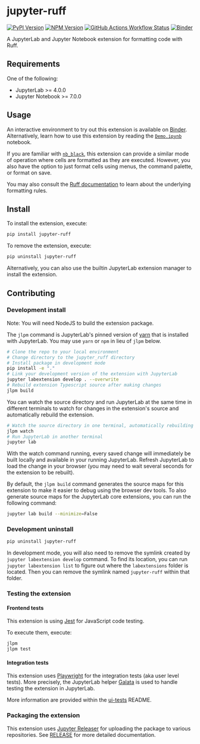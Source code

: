 # jupyter-ruff

[![PyPI Version](https://img.shields.io/pypi/v/jupyter-ruff)](https://pypi.org/project/jupyter-ruff/)
[![NPM Version](https://img.shields.io/npm/v/jupyter-ruff)](https://www.npmjs.com/package/jupyter-ruff)
[![GitHub Actions Workflow Status](https://img.shields.io/github/actions/workflow/status/leotaku/jupyter-ruff/build.yml?logo=github&label=ci)](https://github.com/leotaku/jupyter-ruff/actions/workflows/build.yml)
[![Binder](https://mybinder.org/badge_logo.svg)](https://mybinder.org/v2/gh/leotaku/jupyter-ruff/master?urlpath=%2Fdoc%2Ftree%2Fbinder%2FDemo.ipynb)

A JupyterLab and Jupyter Notebook extension for formatting code with Ruff.

## Requirements

One of the following:

- JupyterLab >= 4.0.0
- Jupyter Notebook >= 7.0.0

## Usage

An interactive environment to try out this extension is available on [Binder](https://mybinder.org/v2/gh/leotaku/jupyter-ruff/master?urlpath=%2Fdoc%2Ftree%2Fbinder%2FDemo.ipynb).
Alternatively, learn how to use this extension by reading the [`Demo.ipynb`](./binder/Demo.ipynb) notebook.

If you are familiar with [`nb_black`](https://github.com/dnanhkhoa/nb_black), this extension can provide a similar mode of operation where cells are formatted as they are executed.
However, you also have the option to just format cells using menus, the command palette, or format on save.

You may also consult the [Ruff documentation](https://docs.astral.sh/ruff/formatter/) to learn about the underlying formatting rules.

## Install

To install the extension, execute:

```bash
pip install jupyter-ruff
```

To remove the extension, execute:

```bash
pip uninstall jupyter-ruff
```

Alternatively, you can also use the builtin JupyterLab extension manager to install the extension.

## Contributing

### Development install

Note: You will need NodeJS to build the extension package.

The `jlpm` command is JupyterLab's pinned version of [yarn](https://yarnpkg.com/) that is installed with JupyterLab.
You may use `yarn` or `npm` in lieu of `jlpm` below.

```bash
# Clone the repo to your local environment
# Change directory to the jupyter_ruff directory
# Install package in development mode
pip install -e "."
# Link your development version of the extension with JupyterLab
jupyter labextension develop . --overwrite
# Rebuild extension Typescript source after making changes
jlpm build
```

You can watch the source directory and run JupyterLab at the same time in different terminals to watch for changes in the extension's source and automatically rebuild the extension.

```bash
# Watch the source directory in one terminal, automatically rebuilding when needed
jlpm watch
# Run JupyterLab in another terminal
jupyter lab
```

With the watch command running, every saved change will immediately be built locally and available in your running JupyterLab. Refresh JupyterLab to load the change in your browser (you may need to wait several seconds for the extension to be rebuilt).

By default, the `jlpm build` command generates the source maps for this extension to make it easier to debug using the browser dev tools. To also generate source maps for the JupyterLab core extensions, you can run the following command:

```bash
jupyter lab build --minimize=False
```

### Development uninstall

```bash
pip uninstall jupyter-ruff
```

In development mode, you will also need to remove the symlink created by `jupyter labextension develop`
command. To find its location, you can run `jupyter labextension list` to figure out where the `labextensions`
folder is located. Then you can remove the symlink named `jupyter-ruff` within that folder.

### Testing the extension

#### Frontend tests

This extension is using [Jest](https://jestjs.io/) for JavaScript code testing.

To execute them, execute:

```sh
jlpm
jlpm test
```

#### Integration tests

This extension uses [Playwright](https://playwright.dev/docs/intro) for the integration tests (aka user level tests).
More precisely, the JupyterLab helper [Galata](https://github.com/jupyterlab/jupyterlab/tree/master/galata) is used to handle testing the extension in JupyterLab.

More information are provided within the [ui-tests](./ui-tests/README.md) README.

### Packaging the extension

This extension uses [Jupyter Releaser](https://jupyter-releaser.readthedocs.io/) for uploading the package to various repositories.
See [RELEASE](RELEASE.md) for more detailed documentation.
